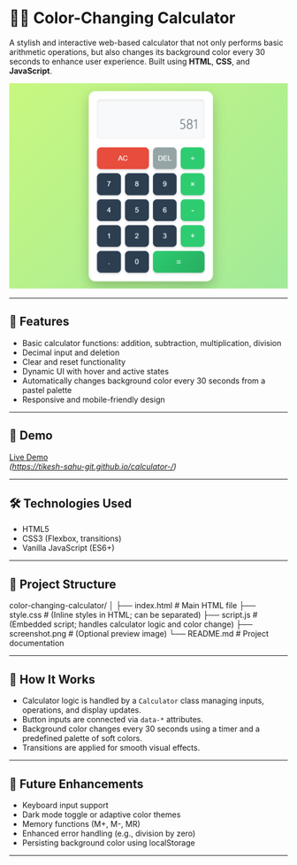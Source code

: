 # 🎨🧮 Color-Changing Calculator

A stylish and interactive web-based calculator that not only performs basic arithmetic operations, but also changes its background color every 30 seconds to enhance user experience. Built using **HTML**, **CSS**, and **JavaScript**.

![screenshot](screenshot.png) <!-- Add a screenshot if available -->

---

## 🌟 Features

- Basic calculator functions: addition, subtraction, multiplication, division
- Decimal input and deletion
- Clear and reset functionality
- Dynamic UI with hover and active states
- Automatically changes background color every 30 seconds from a pastel palette
- Responsive and mobile-friendly design

---

## 🚀 Demo

[Live Demo](https://tikesh-sahu-git.github.io/calculator-/)  
*(https://tikesh-sahu-git.github.io/calculator-/)*

---

## 🛠️ Technologies Used

- HTML5
- CSS3 (Flexbox, transitions)
- Vanilla JavaScript (ES6+)

---

## 📁 Project Structure

color-changing-calculator/
│
├── index.html # Main HTML file
├── style.css # (Inline styles in HTML; can be separated)
├── script.js # (Embedded script; handles calculator logic and color change)
├── screenshot.png # (Optional preview image)
└── README.md # Project documentation


---

## 🧠 How It Works

- Calculator logic is handled by a `Calculator` class managing inputs, operations, and display updates.
- Button inputs are connected via `data-*` attributes.
- Background color changes every 30 seconds using a timer and a predefined palette of soft colors.
- Transitions are applied for smooth visual effects.

---

## 🧩 Future Enhancements

- Keyboard input support
- Dark mode toggle or adaptive color themes
- Memory functions (M+, M-, MR)
- Enhanced error handling (e.g., division by zero)
- Persisting background color using localStorage

---


